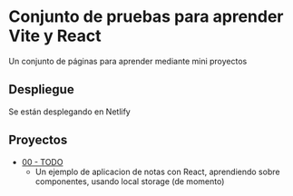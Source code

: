 # Conjunto de pruebas para aprender Vite y React 
Un conjunto de páginas para aprender mediante mini proyectos

## Despliegue
Se están desplegando en Netlify

## Proyectos
 - [00 - TODO](https://todo-edualex.netlify.app/)
    - Un ejemplo de aplicacion de notas con React, aprendiendo sobre componentes, usando local storage (de momento)

